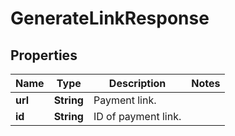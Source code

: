 

# GenerateLinkResponse


## Properties

| Name | Type | Description | Notes |
|------------ | ------------- | ------------- | -------------|
|**url** | **String** | Payment link. |  |
|**id** | **String** | ID of payment link. |  |



